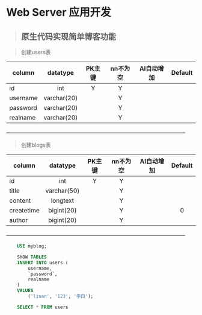 # Web Server 应用开发

>## 原生代码实现简单博客功能

> 创建users表

| column        | datatype    |  PK主键      | nn不为空 | AI自动增加        | Default |
| --------      | :-----:     | :----:      | :----:   | :----:           | :----:  |
| id|int          |   Y         |  Y       |                  |         |
| username | varchar(20) |             |  Y       |                  |         |
| password | varchar(20) |             |  Y       |                  |         |
| realname | varchar(20) |             |  Y       |                  |         |
——————————————————————————————————


> 创建blogs表

| column        | datatype    |  PK主键      | nn不为空 | AI自动增加       | Default |
| --------      | :-----:     | :----:      | :----:   | :----:           | :----:  |
| id            |int          |   Y         |  Y       |                  |         |
| title      | varchar(50) |             |  Y       |                  |         |
| content      | longtext|             |  Y       |                  |         |
| createtime      | bigint(20) |             |  Y       |                  |     0    |
| author      | bigint(20) |             |  Y       |                  |         |
——————————————————————————————————


```SQL
    USE myblog;

    SHOW TABLES 
    INSERT INTO users (
        username,
        `password`,
        realname
    )
    VALUES
        ('lisan', '123', '李四');

    SELECT * FROM users
```